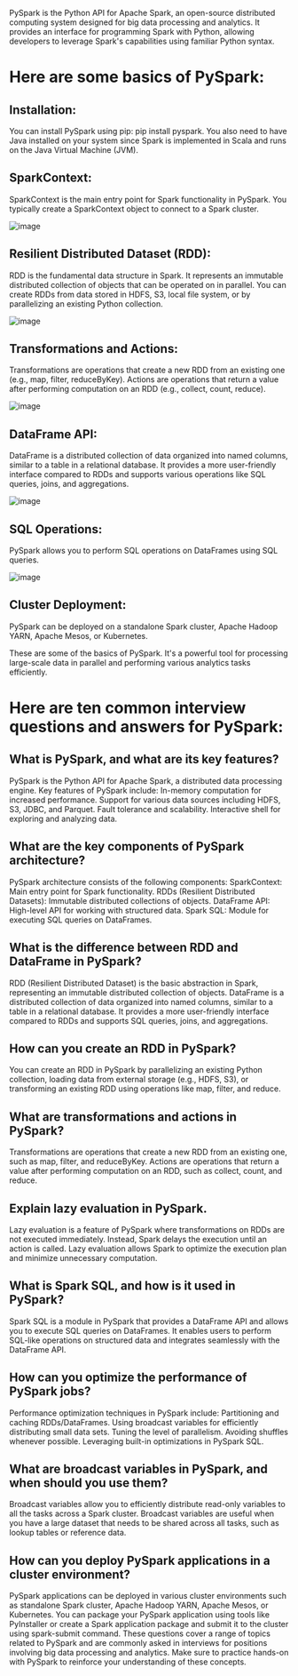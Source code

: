 PySpark is the Python API for Apache Spark, an open-source distributed computing system designed for big data processing and analytics. It provides an interface for programming Spark with Python, allowing developers to leverage Spark's capabilities using familiar Python syntax.

# Here are some basics of PySpark:

## Installation:

You can install PySpark using pip: pip install pyspark.
You also need to have Java installed on your system since Spark is implemented in Scala and runs on the Java Virtual Machine (JVM).

## SparkContext:

SparkContext is the main entry point for Spark functionality in PySpark.
You typically create a SparkContext object to connect to a Spark cluster.

![image](https://github.com/sudh29/Interview_Questions/assets/73557822/970fe9ec-0f3e-4343-a97e-45d9c752dc03)

## Resilient Distributed Dataset (RDD):

RDD is the fundamental data structure in Spark. It represents an immutable distributed collection of objects that can be operated on in parallel.
You can create RDDs from data stored in HDFS, S3, local file system, or by parallelizing an existing Python collection.

![image](https://github.com/sudh29/Interview_Questions/assets/73557822/c0cca40b-abdd-40a8-899d-25439ab74e06)

## Transformations and Actions:

Transformations are operations that create a new RDD from an existing one (e.g., map, filter, reduceByKey).
Actions are operations that return a value after performing computation on an RDD (e.g., collect, count, reduce).

![image](https://github.com/sudh29/Interview_Questions/assets/73557822/60af11ae-8250-4394-b1b1-451569ee51df)

## DataFrame API:

DataFrame is a distributed collection of data organized into named columns, similar to a table in a relational database.
It provides a more user-friendly interface compared to RDDs and supports various operations like SQL queries, joins, and aggregations.

![image](https://github.com/sudh29/Interview_Questions/assets/73557822/cb7b7a45-b40c-4c14-b157-187327a05447)

## SQL Operations:

PySpark allows you to perform SQL operations on DataFrames using SQL queries.

![image](https://github.com/sudh29/Interview_Questions/assets/73557822/aebd4439-001e-4425-9a53-b99413742717)

## Cluster Deployment:

PySpark can be deployed on a standalone Spark cluster, Apache Hadoop YARN, Apache Mesos, or Kubernetes.

These are some of the basics of PySpark. It's a powerful tool for processing large-scale data in parallel and performing various analytics tasks efficiently.


# Here are ten common interview questions and answers for PySpark:

## What is PySpark, and what are its key features?

PySpark is the Python API for Apache Spark, a distributed data processing engine.
Key features of PySpark include:
In-memory computation for increased performance.
Support for various data sources including HDFS, S3, JDBC, and Parquet.
Fault tolerance and scalability.
Interactive shell for exploring and analyzing data.

## What are the key components of PySpark architecture?

PySpark architecture consists of the following components:
SparkContext: Main entry point for Spark functionality.
RDDs (Resilient Distributed Datasets): Immutable distributed collections of objects.
DataFrame API: High-level API for working with structured data.
Spark SQL: Module for executing SQL queries on DataFrames.

## What is the difference between RDD and DataFrame in PySpark?

RDD (Resilient Distributed Dataset) is the basic abstraction in Spark, representing an immutable distributed collection of objects.
DataFrame is a distributed collection of data organized into named columns, similar to a table in a relational database. It provides a more user-friendly interface compared to RDDs and supports SQL queries, joins, and aggregations.

## How can you create an RDD in PySpark?

You can create an RDD in PySpark by parallelizing an existing Python collection, loading data from external storage (e.g., HDFS, S3), or transforming an existing RDD using operations like map, filter, and reduce.

## What are transformations and actions in PySpark?

Transformations are operations that create a new RDD from an existing one, such as map, filter, and reduceByKey.
Actions are operations that return a value after performing computation on an RDD, such as collect, count, and reduce.

## Explain lazy evaluation in PySpark.

Lazy evaluation is a feature of PySpark where transformations on RDDs are not executed immediately. Instead, Spark delays the execution until an action is called.
Lazy evaluation allows Spark to optimize the execution plan and minimize unnecessary computation.

## What is Spark SQL, and how is it used in PySpark?

Spark SQL is a module in PySpark that provides a DataFrame API and allows you to execute SQL queries on DataFrames.
It enables users to perform SQL-like operations on structured data and integrates seamlessly with the DataFrame API.

## How can you optimize the performance of PySpark jobs?

Performance optimization techniques in PySpark include:
Partitioning and caching RDDs/DataFrames.
Using broadcast variables for efficiently distributing small data sets.
Tuning the level of parallelism.
Avoiding shuffles whenever possible.
Leveraging built-in optimizations in PySpark SQL.

## What are broadcast variables in PySpark, and when should you use them?

Broadcast variables allow you to efficiently distribute read-only variables to all the tasks across a Spark cluster.
Broadcast variables are useful when you have a large dataset that needs to be shared across all tasks, such as lookup tables or reference data.

## How can you deploy PySpark applications in a cluster environment?

PySpark applications can be deployed in various cluster environments such as standalone Spark cluster, Apache Hadoop YARN, Apache Mesos, or Kubernetes.
You can package your PySpark application using tools like PyInstaller or create a Spark application package and submit it to the cluster using spark-submit command.
These questions cover a range of topics related to PySpark and are commonly asked in interviews for positions involving big data processing and analytics. Make sure to practice hands-on with PySpark to reinforce your understanding of these concepts.



